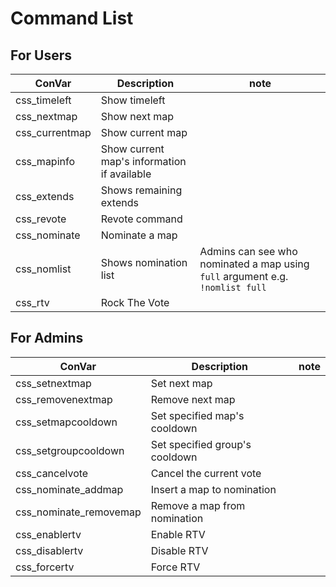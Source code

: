 ﻿# Command List


## For Users


| ConVar         | Description                                 | note                                                                           |
|----------------|---------------------------------------------|--------------------------------------------------------------------------------|
| css_timeleft   | Show timeleft                               |                                                                                |
| css_nextmap    | Show next map                               |                                                                                |
| css_currentmap | Show current map                            |                                                                                |
| css_mapinfo    | Show current map's information if available |                                                                                |
| css_extends    | Shows remaining extends                     |                                                                                |
| css_revote     | Revote command                              |                                                                                |
| css_nominate   | Nominate a map                              |                                                                                |
| css_nomlist    | Shows nomination list                       | Admins can see who nominated a map using `full` argument e.g. `!nomlist full`  |
| css_rtv        | Rock The Vote                               |                                                                                |

## For Admins


| ConVar                 | Description                    | note |
|------------------------|--------------------------------|------|
| css_setnextmap         | Set next map                   |      |
| css_removenextmap      | Remove next map                |      |
| css_setmapcooldown     | Set specified map's cooldown   |      |
| css_setgroupcooldown   | Set specified group's cooldown |      |
| css_cancelvote         | Cancel the current vote        |      |
| css_nominate_addmap    | Insert a map to nomination     |      |
| css_nominate_removemap | Remove a map from nomination   |      |
| css_enablertv          | Enable RTV                     |      |
| css_disablertv         | Disable RTV                    |      |
| css_forcertv           | Force RTV                      |      |